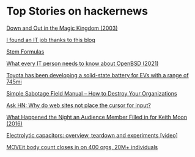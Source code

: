 # Top Stories on hackernews <br />
[Down and Out in the Magic Kingdom (2003)](https://www.gutenberg.org/files/8086/8086-h/8086-h.htm)

[I found an IT job thanks to this blog](https://giuliomagnifico.blog/misc/2023/07/22/I-found-a-IT-job-thanks-to-this-blog.html)

[Stem Formulas](https://stemformulas.com/formulas/)

[What every IT person needs to know about OpenBSD (2021)](https://nxdomain.no/~peter/what_every_it_person_needs_to_know_about_openbsd.html)

[Toyota has been developing a solid-state battery for EVs with a range of 745mi](https://www.topspeed.com/toyota-745-mile-solid-state-battery/)

[Simple Sabotage Field Manual – How to Destroy Your Organizations](https://butwhatfor.beehiiv.com/p/simple-sabotage-field-manual-destroy-organizations)

[Ask HN: Why do web sites not place the cursor for input?]()

[What Happened the Night an Audience Member Filled in for Keith Moon (2016)](https://www.loudersound.com/features/what-happened-the-night-an-audience-member-filled-in-for-keith-moon)

[Electrolytic capacitors: overview, teardown and experiments [video]](https://www.youtube.com/watch?v=MAP-VA1m-A4)

[MOVEit body count closes in on 400 orgs, 20M+ individuals](https://www.theregister.com/2023/07/20/moveit_victim_count/)
